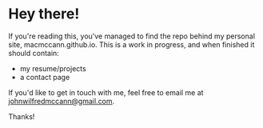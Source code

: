 # Hey there!

If you're reading this, you've managed to find the repo behind my personal site, macmccann.github.io. This is a work in progress,
and when finished it should contain:

 - my resume/projects
 - a contact page

If you'd like to get in touch with me, feel free to email me at johnwilfredmccann@gmail.com.

Thanks!
